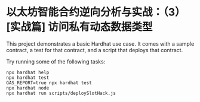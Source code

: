 # 以太坊智能合约逆向分析与实战：（3）[实战篇] 访问私有动态数据类型

This project demonstrates a basic Hardhat use case. It comes with a sample contract, a test for that contract, and a script that deploys that contract.

Try running some of the following tasks:

```shell
npx hardhat help
npx hardhat test
GAS_REPORT=true npx hardhat test
npx hardhat node
npx hardhat run scripts/deploySlotHack.js
```
